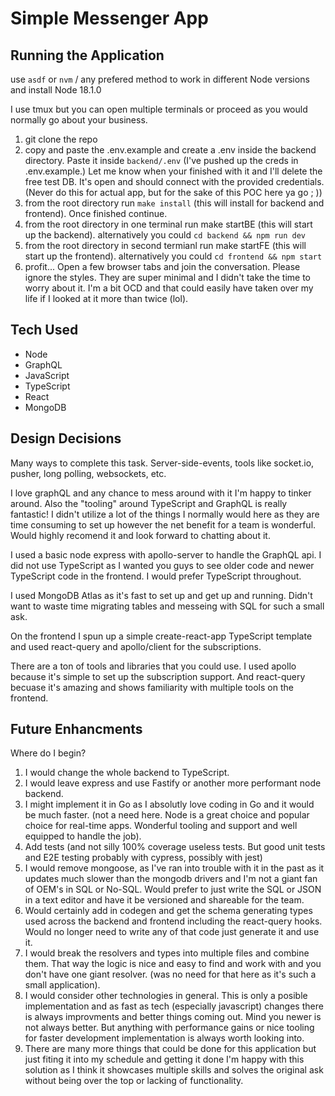 # Simple Messenger App

## Running the Application

use `asdf` or `nvm` / any prefered method to work in different Node versions and
install Node 18.1.0

I use tmux but you can open multiple terminals or proceed as you would normally go
about your business.

1. git clone the repo
2. copy and paste the .env.example and create a .env inside the backend
   directory. Paste it inside `backend/.env` (I've pushed up the creds in
   .env.example.) Let me know when your finished with it and I'll delete the
   free test DB. It's open and should connect with the provided credentials.
   (Never do this for actual app, but for the sake of this POC here ya go ; ))
3. from the root directory run `make install` (this will install for backend and
   frontend). Once finished continue.
4. from the root directory in one terminal run make startBE (this will start up
   the backend). alternatively you could `cd backend && npm run dev`
5. from the root directory in second termianl run make startFE (this will start
   up the frontend). alternatively you could `cd frontend && npm start`
6. profit... Open a few browser tabs and join the conversation. Please ignore
   the styles. They are super minimal and I didn't take the time to worry
   about it. I'm a bit OCD and that could easily have taken over my life if I
   looked at it more than twice (lol).

## Tech Used

- Node
- GraphQL
- JavaScript
- TypeScript
- React
- MongoDB

## Design Decisions

Many ways to complete this task. Server-side-events, tools like socket.io,
pusher, long polling, websockets, etc.

I love graphQL and any chance to mess around with it I'm happy to tinker around.
Also the "tooling" around TypeScript and GraphQL is really fantastic! I didn't
utilize a lot of the things I normally would here as they are time consuming to
set up however the net benefit for a team is wonderful. Would highly recomend
it and look forward to chatting about it.

I used a basic node express with apollo-server to handle the GraphQL api. I did
not use TypeScript as I wanted you guys to see older code and newer TypeScript
code in the frontend. I would prefer TypeScript throughout.

I used MongoDB Atlas as it's fast to set up and get up and running. Didn't want
to waste time migrating tables and messeing with SQL for such a small ask.

On the frontend I spun up a simple create-react-app TypeScript template and used
react-query and apollo/client for the subscriptions.

There are a ton of tools and libraries that you could use. I used apollo
because it's simple to set up the subscription support. And react-query becuase
it's amazing and shows familiarity with multiple tools on the frontend.

## Future Enhancments

Where do I begin?

1. I would change the whole backend to TypeScript.
2. I would leave express and use Fastify or another more performant node
   backend.
3. I might implement it in Go as I absolutly love coding in Go and it would be
   much faster. (not a need here. Node is a great choice and popular choice for
   real-time apps. Wonderful tooling and support and well equipped to handle
   the job).
4. Add tests (and not silly 100% coverage useless tests. But good unit tests and
   E2E testing probably with cypress, possibly with jest)
5. I would remove mongoose, as I've ran into trouble with it in the past as it
   updates much slower than the mongodb drivers and I'm not a giant fan of OEM's
   in SQL or No-SQL. Would prefer to just write the SQL or JSON in a text
   editor and have it be versioned and shareable for the team.
6. Would certainly add in codegen and get the schema generating types used
   across the backend and frontend including the react-query hooks. Would no
   longer need to write any of that code just generate it and use it.
7. I would break the resolvers and types into multiple files and combine them.
   That way the logic is nice and easy to find and work with and you don't have
   one giant resolver. (was no need for that here as it's such a small
   application).
8. I would consider other technologies in general. This is only a posible
   implementation and as fast as tech (especially javascript) changes there is
   always improvments and better things coming out. Mind you newer is not
   always better. But anything with performance gains or nice tooling for faster
   development implementation is always worth looking into.
9. There are many more things that could be done for this application but just
   fiting it into my schedule and getting it done I'm happy with this solution
   as I think it showcases multiple skills and solves the original ask without
   being over the top or lacking of functionality.
